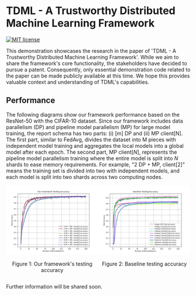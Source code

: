 # TDML - A Trustworthy Distributed Machine Learning Framework

[![MIT license](https://img.shields.io/badge/License-MIT-blue.svg)](https://opensource.org/licenses/MIT)

This demonstration showcases the research in the paper of 'TDML - A Trustworthy Distributed Machine Learning Framework'. While we aim to share the framework's core functionality, the stakeholders have decided to pursue a patent. Consequently, only essential demonstration code related to the paper can be made publicly available at this time. We hope this provides valuable context and understanding of TDML's capabilities.

## Performance

The following diagrams show our framework performance based on the ResNet-50 with the CIFAR-10 dataset. Since our framework includes data parallelism (DP) and pipeline model parallelism (MP) for large model training, the report schema has two parts: (i) [m] DP and (ii) MP client[N]. The first part, similar to FedAvg, divides the dataset into M pieces with independent model training and aggregates the local models into a global model after each epoch. The second part, MP client[$N$], represents the pipeline model parallelism training where the entire model is split into $N$ shards to ease memory requirements. For example, "2 DP + MP, client[2]" means the training set is divided into two with independent models, and each model is split into two shards across two computing nodes. 

<div style="display: flex; justify-content: space-between;">
  <div style="flex: 1; text-align: center;">
    <img src="imgs/our_test_acc.jpg" alt="Figure 1" style="width: 100%;"/>
    <p>Figure 1: Our framework's testing accuracy</p>
  </div>
  <div style="flex: 1; text-align: center;">
    <img src="imgs/baseline_test_acc.jpg" alt="Figure 2" style="width: 100%;"/>
    <p>Figure 2: Baseline testing accuracy</p>
  </div>
</div>


Further information will be shared soon.